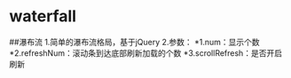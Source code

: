 # waterfall
##瀑布流
1.简单的瀑布流格局，基于jQuery
2.参数：
*1.num：显示个数
*2.refreshNum：滚动条到达底部刷新加载的个数
*3.scrollRefresh：是否开启刷新
